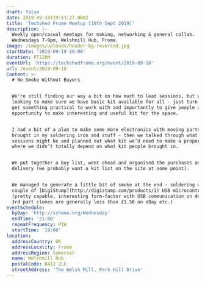```yaml
---
draft: false
date: 2019-09-15T19:53:27.000Z
title: 'Techshed Frome Meetup [18th Sept 2019]'
description: |-
  Weekly open/casual meetups for making, networking & general collab.
  Wednesdays 7-9pm, Welshmill Hub, Frome.
image: /images/uploads/header-bg-reversed.jpg
startDate: '2019-09-18 19:00'
duration: PT120M
eventUrl: 'https://techshedfrome.org/event/2019-09-18'
url: /event/2019-09-18
Content: >-
  # No Smoke Without Buyers


  We're still finding our way a bit on how much to lead sessions, but we're
  looking to make sure we have basic kit available for all - just turn up and
  get something practical to work with and importantly to give people an
  opportunity to make interesting and useful kit for the space.


  I had a bit of a plan to make some more electronics with moving parts -
  brought in my soldering iron and stuff - then we talked through what next
  sessions might be and planned out what kit we’d need to make a proper session
  where we didn’t totally depend on what kit people brought in.


  We put together a buy list, went ahead and organised the purchases and
  delivery (we probably want a kit list on the site at some point).


  We managed to generate a little bit of smoke at the end - soldering up a
  couple of ]DigiStump](http://digistump.com/products/1) USB microcontrollers
  (pretty capable, interesting form-factor with USB communication on device &
  3rd part clones are generally less than £1.50 on eBay etc.)
eventSchedule:
  byDay: 'http://schema.org/Wednesday'
  endTime: '21:00'
  repeatFrequency: P1W
  startTime: '19:00'
location:
  addressCountry: UK
  addressLocality: Frome
  addressRegion: Somerset
  name: Welshmill Hub
  postalCode: BA11 2LE
  streetAddress: 'The Welsh Mill, Park Hill Drive'
---
```


